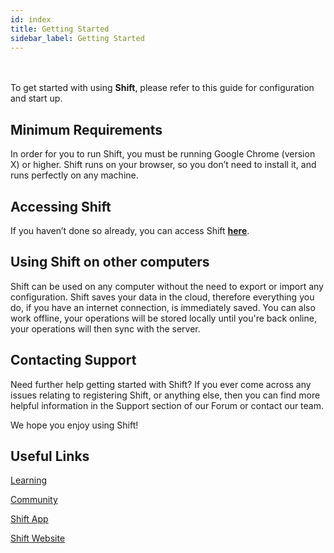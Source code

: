 ```yaml
---
id: index
title: Getting Started
sidebar_label: Getting Started
---
```

<br><br>
To get started with using __Shift__, please refer to this guide for configuration and start up.


## Minimum Requirements

In order for you to run Shift, you must be running Google Chrome (version X) or higher. Shift runs on your browser, so you don’t need to install it, and runs perfectly on any machine.

## Accessing Shift

If you haven’t done so already, you can access Shift [__here__](https://app.shift.studio/).

## Using Shift on other computers

Shift can be used on any computer without the need to export or import any configuration. Shift saves your data in the cloud, therefore everything you do, if you have an internet connection, is immediately saved. You can also work offline, your operations will be stored locally until you're back online, your operations will then sync with the server.

## Contacting Support

Need further help getting started with Shift? If you ever come across any issues relating to registering Shift, or anything else, then you can find more helpful information in the Support section of our Forum or contact our team.

We hope you enjoy using Shift!

## Useful Links

[Learning](https://www.youtube.com/channel/UCpTtIbA7n-hfNSpDbBJv2lA)

[Community](https://spectrum.chat/shift)

[Shift App](https://app.shift.studio)

[Shift Website](https://shift.studio)

